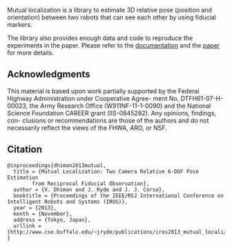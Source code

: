 Mutual localization is a library to estimate 3D relative pose (position and
orientation) between two robots that can see each other by using 
fiducial markers.

The library also provides enough data and code to reproduce the experiments in
the paper. Please refer to the
[documentation](https://mutual-localization.readthedocs.io/en/latest/intro.html) and the
[paper](http://www.cse.buffalo.edu/~jryde/publications/iros2013_mutual_localization.pdf)
for more details.

## Acknowledgments

This material is based upon work partially supported by the
Federal Highway Administration under Cooperative Agree-
ment No. DTFH61-07-H-00023, the Army Research Office
(W911NF-11-1-0090) and the National Science Foundation
CAREER grant (IIS-0845282). Any opinions, findings, con-
clusions or recommendations are those of the authors and do
not necessarily reflect the views of the FHWA, ARO, or NSF.

## Citation
```
@inproceedings{dhiman2013mutual,
  title = {Mutual Localization: Two Camera Relative 6-DOF Pose Estimation
        from Reciprocal Fiducial Observation},
  author = {V. Dhiman and J. Ryde and J. J. Corso},
  booktitle = {Proceedings of the IEEE/RSJ International Conference on Intelligent Robots and Systems (IROS)},
  year = {2013},
  month = {November},
  address = {Tokyo, Japan},
  urllink = {http://www.cse.buffalo.edu/~jryde/publications/iros2013_mutual_localization.pdf}
}
```
